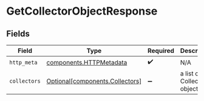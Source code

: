# GetCollectorObjectResponse


## Fields

| Field                                                                    | Type                                                                     | Required                                                                 | Description                                                              |
| ------------------------------------------------------------------------ | ------------------------------------------------------------------------ | ------------------------------------------------------------------------ | ------------------------------------------------------------------------ |
| `http_meta`                                                              | [components.HTTPMetadata](../../models/components/httpmetadata.md)       | :heavy_check_mark:                                                       | N/A                                                                      |
| `collectors`                                                             | [Optional[components.Collectors]](../../models/components/collectors.md) | :heavy_minus_sign:                                                       | a list of Collector objects                                              |